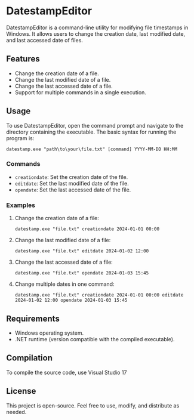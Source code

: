# DatestampEditor

DatestampEditor is a command-line utility for modifying file timestamps in Windows. It allows users to change the creation date, last modified date, and last accessed date of files.

## Features

- Change the creation date of a file.
- Change the last modified date of a file.
- Change the last accessed date of a file.
- Support for multiple commands in a single execution.

## Usage

To use DatestampEditor, open the command prompt and navigate to the directory containing the executable. The basic syntax for running the program is:

```
datestamp.exe "path\to\your\file.txt" [command] YYYY-MM-DD HH:MM
```

### Commands

- `creationdate`: Set the creation date of the file.
- `editdate`: Set the last modified date of the file.
- `opendate`: Set the last accessed date of the file.

### Examples

1. Change the creation date of a file:
   ```
   datestamp.exe "file.txt" creationdate 2024-01-01 00:00
   ```

2. Change the last modified date of a file:
   ```
   datestamp.exe "file.txt" editdate 2024-01-02 12:00
   ```

3. Change the last accessed date of a file:
   ```
   datestamp.exe "file.txt" opendate 2024-01-03 15:45
   ```

4. Change multiple dates in one command:
   ```
   datestamp.exe "file.txt" creationdate 2024-01-01 00:00 editdate 2024-01-02 12:00 opendate 2024-01-03 15:45
   ```

## Requirements

- Windows operating system.
- .NET runtime (version compatible with the compiled executable).

## Compilation

To compile the source code, use Visual Studio 17

## License

This project is open-source. Feel free to use, modify, and distribute as needed.
